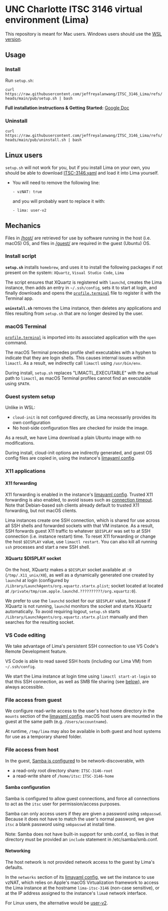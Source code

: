 # UNC Charlotte ITSC 3146 virtual environment (Lima)

This repository is meant for Mac users. Windows users should use the [WSL version](https://github.com/jeffreyalanwang/ITSC_3146_WSL).

## Usage
### Install
Run `setup.sh`:

`curl https://raw.githubusercontent.com/jeffreyalanwang/ITSC_3146_Lima/refs/heads/main/pub/setup.sh | bash`

**Full installation instructions & Getting Started:** [Google Doc](https://docs.google.com/document/d/1cVBNAIqBanecqzs8SjHQX2mCBXuv-sqH/edit?usp=sharing&ouid=103252777093034404109&rtpof=true&sd=true)

### Uninstall
`curl https://raw.githubusercontent.com/jeffreyalanwang/ITSC_3146_Lima/refs/heads/main/pub/uninstall.sh | bash`

## Linux users
`setup.sh` will not work for you, but if you install Lima on your own, you should be able to download [ITSC-3146.yaml](/host/ITSC-3146.yaml) and load it into Lima yourself.

* You will need to remove the following line:
  
  `- vzNAT: true`

  and you will probably want to replace it with:
  
  `- lima: user-v2`

## Mechanics
Files in [/host/](/host/) are retrieved for use by software running in the host (i.e. macOS) OS, and files in [/guest/](/guest/) are required in the guest (Ubuntu) OS.

### Install script
**`setup.sh`** installs `homebrew`, and uses it to install the following packages if not present on the system: `XQuartz`, `Visual Studio Code`, `Lima`

The script ensures that XQuartz is registered with `launchd`, creates the Lima instance, then adds an entry in `~/.ssh/config`, sets it to start at login, and finally downloads and opens the [`profile.terminal`](/host/profile.terminal) file to register it with the Terminal app.

**`uninstall.sh`** removes the Lima instance, then deletes any applications and files resulting from `setup.sh` that are no longer desired by the user.

### macOS Terminal
[`profile.terminal`](/host/profile.terminal) is imported into its associated application with the `open` command.

The macOS Terminal precedes profile shell executables with a hyphen to indicate that they are login shells. This causes internal issues within `limactl`. As a result, we indirectly call `limactl` using `/usr/bin/env`.

During install, `setup.sh` replaces "LIMACTL_EXECUTABLE" with the actual path to `limactl`, as macOS Terminal profiles cannot find an executable using `$PATH`.

### Guest system setup
Unlike in WSL:
* `cloud-init` is not configured directly, as Lima necessarily provides its own configuration
* No host-side configuration files are checked for inside the image.

As a result, we have Lima download a plain Ubuntu image with no modifications.

During install, cloud-init options are indirectly generated, and guest OS config files are copied in, using the instance's [limayaml config](/host/ITSC-3146.yaml).

### X11 applications
#### X11 forwarding
X11 forwarding is enabled in the instance's [limayaml config](/host/ITSC-3146.yaml). Trusted X11 forwarding is also enabled, to avoid issues such as [connection timeout](https://github.com/lima-vm/lima/issues/2099). Note that Debian-based ssh clients already default to trusted X11 forwarding, but not macOS clients.

Lima instances create one SSH connection, which is shared for use across all SSH shells and forwarded sockets with that VM instance. As a result, SSH forwards guest X11 traffic to whatever `$DISPLAY` was set to at SSH connection (i.e. instance restart) time. To reset X11 forwarding or change the host `$DISPLAY` value, use `limactl restart`. You can also kill all running `ssh` processes and start a new SSH shell.

#### XQuartz $DISPLAY socket
On the host, XQuartz makes a `$DISPLAY` socket available at `:0` (`/tmp/.X11_unix/X0`), as well as a dynamically generated one created by `launchd` at login (configured by `/Library/LaunchAgents/org.xquartz.startx.plist`; socket located at located at `/private/tmp/com.apple.launchd.??????????/org.xquartz:0`).

We prefer to use the `launchd` socket for our `$DISPLAY` value, because if XQuartz is not running, `launchd` monitors the socket and starts XQuartz automatically. To avoid requiring logout, `setup.sh` starts `/Library/LaunchAgents/org.xquartz.startx.plist` manually and then searches for the resulting socket.

### VS Code editing
We take advantage of Lima's persistent SSH connection to use VS Code's Remote Development feature.

VS Code is able to read saved SSH hosts (including our Lima VM) from `~/.ssh/config`.

We start the Lima instance at login time using `limactl start-at-login` so that this SSH connection, as well as SMB file sharing (see [below](#file-access-from-host)), are always accessible.

### File access from guest
We configure read-write access to the user's host home directory in the `mounts` section of the [limayaml config](/host/ITSC-3146.yaml). macOS host users are mounted in the guest at the same path (e.g. `/Users/accountname`).

At runtime, `/tmp/lima` may also be available in both guest and host systems for use as a temporary shared folder.

### File access from host
In the guest, [Samba is configured](/guest/smb.conf) to be network-discoverable, with
* a read-only root directory share: `ITSC-3146-root`
* a read-write share of `/home/itsc`: `ITSC-3146-home`

#### Samba configuration

Samba is configured to allow guest connections, and force all connections to act as the `itsc` user for permission/access purposes.

Samba can only access users if they are given a password using `smbpasswd`. Because it does not have to match the user's normal password, we give `itsc` a blank password using `smbpasswd` at install time.

Note: Samba does not have built-in support for smb.conf.d, so files in that directory must be provided an `include` statement in /etc/samba/smb.conf.

#### Networking

The host network is not provided network access to the guest by Lima's defaults.

In the `networks` section of its [limayaml config](/host/ITSC-3146.yaml), we set the instance to use vzNAT, which relies on Apple's macOS Virtualization framework to access the Lima instance at the hostname `lima-itsc-3146` (non-case sensitive), or at the IP address assigned to the instance's `lima0` network interface.

For Linux users, the alternative would be [user-v2](https://lima-vm.io/docs/config/network/user-v2/).
